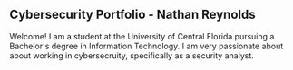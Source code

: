 ## Cybersecurity Portfolio - Nathan Reynolds
Welcome! I am a student at the University of Central Florida pursuing a Bachelor's degree in Information Technology. I am very passionate about about working in cybersecruity, specifically as a security analyst.
